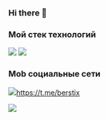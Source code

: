 ### Hi there 👋

<!--
**berstix/berstix** is a ✨ _special_ ✨ repository because its `README.md` (this file) appears on your GitHub profile.

Here are some ideas to get you started:

- 🔭 I’m currently working on ...
- 🌱 I’m currently learning ...
- 👯 I’m looking to collaborate on ...
- 🤔 I’m looking for help with ...
- 💬 Ask me about ...
- 📫 How to reach me: ...
- 😄 Pronouns: ...
- ⚡ Fun fact: ...
-->
### Мой стек технологий
<img src="https://img.shields.io/badge/HMTl5-green?style=for-the-badge&logo=HTML5&logoColor=black"> <img src="https://img.shields.io/badge/CSS -blue?style=for-the-badge&logo=CSS3&logoColor=black"/> 

### Моb cоциальные сети
<img src="https://img.shields.io/badge/telegram -blue?style=for-the-badge&logo=CSS3&logoColor=black"/>https://t.me/berstix

<img src="https://img.shields.io/badge/НАДПИСЬ НА БЕЙДЖЕ-ЦВЕТ ФОНА?style=for-the-badge&logo=НАЗВАНИЕ ЛОГОТИПА&logoColor=ЦВЕТ ЛОГОТИПА"/>
